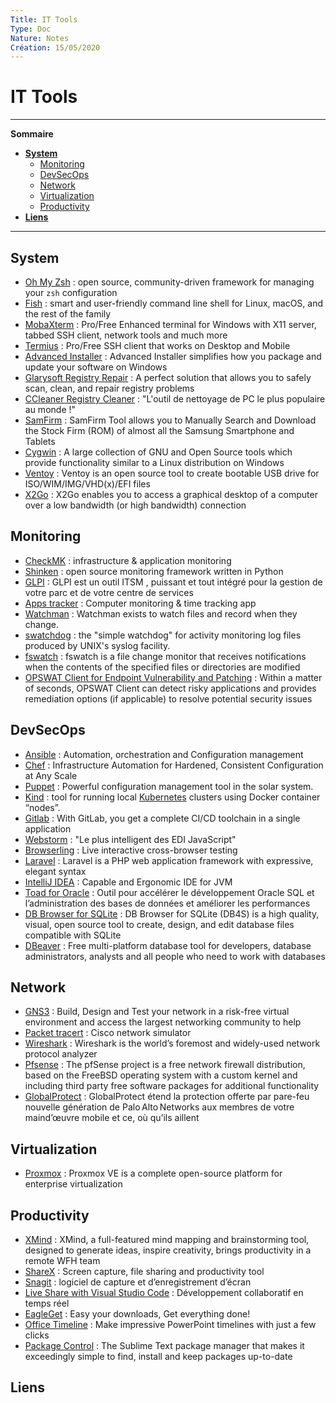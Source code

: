 ```yaml
---
Title: IT Tools
Type: Doc
Nature: Notes
Création: 15/05/2020
---
```


# IT Tools

---
**Sommaire**

- **[System](#System)**
  - [Monitoring](#Monitoring)
  - [DevSecOps](#DevOps)
  - [Network](#Network)
  - [Virtualization](#Virtualization)
  - [Productivity](#Productivity)
- **[Liens](#Liens)**
---

## System
- [Oh My Zsh](https://github.com/ohmyzsh/ohmyzsh/blob/master/README.md) : open source, community-driven framework for managing your `zsh` configuration
- [Fish](https://fishshell.com/) : smart and user-friendly command line
shell for Linux, macOS, and the rest of the family
- [MobaXterm](https://mobaxterm.mobatek.net/) : Pro/Free Enhanced terminal for Windows with X11 server, tabbed SSH client, network tools and much more
- [Termius](https://termius.com) : Pro/Free SSH client that works on Desktop and Mobile
- [Advanced Installer](https://www.advancedinstaller.com/features.html) : Advanced Installer simplifies how you package and update your software on Windows
- [Glarysoft Registry Repair](https://www.glarysoft.com/registry-repair/) : A perfect solution that allows you to safely scan, clean, and repair registry problems
- [CCleaner Registry Cleaner](https://www.ccleaner.com/fr-fr/ccleaner/download) : "L'outil de nettoyage de PC le plus populaire au monde !"
- [SamFirm](https://samfirmtool.com/) : SamFirm Tool allows you to Manually Search and Download the Stock Firm (ROM) of almost all the Samsung Smartphone and Tablets
- [Cygwin](https://www.cygwin.com/) : A large collection of GNU and Open Source tools which provide functionality similar to a Linux distribution on Windows
- [Ventoy](https://www.ventoy.net/en/index.html) : Ventoy is an open source tool to create bootable USB drive for ISO/WIM/IMG/VHD(x)/EFI files
- [X2Go](https://wiki.x2go.org/doku.php/doc:newtox2go) : X2Go enables you to access a graphical desktop of a computer over a low bandwidth (or high bandwidth) connection


## Monitoring
- [CheckMK](https://checkmk.com/) : infrastructure & application monitoring
- [Shinken](http://www.shinken-monitoring.org/) : open source monitoring framework written in Python
- [GLPI](https://glpi-project.org/fr/) : GLPI est un outil ITSM , puissant et tout intégré pour la gestion de votre parc et de votre centre de services
- [Apps tracker](https://sourceforge.net/projects/appstracker/) : Computer monitoring & time tracking app
- [Watchman](https://facebook.github.io/watchman/) : Watchman exists to watch files and record when they change.
- [swatchdog](https://github.com/ToddAtkins/swatchdog) : the "simple watchdog" for activity monitoring log files produced by UNIX's syslog facility.
- [fswatch](https://emcrisostomo.github.io/fswatch/) : fswatch is a file change monitor that receives notifications when the contents of the specified files or directories are modified
- [OPSWAT Client for Endpoint Vulnerability and Patching](https://www.opswat.com/free-tools/free-endpoint-security-scan) : Within a matter of seconds, OPSWAT Client can detect risky applications and provides remediation options (if applicable) to resolve potential security issues

## DevSecOps
- [Ansible](https://docs.ansible.com/) : Automation, orchestration and Configuration management
- [Chef](https://www.chef.io/) : Infrastructure Automation for Hardened, Consistent Configuration at Any Scale
- [Puppet](https://puppet.com/) : Powerful configuration management tool in the solar system.
- [Kind](https://kind.sigs.k8s.io/) : tool for running local [Kubernetes](https://kubernetes.io) clusters using Docker container “nodes”.
- [Gitlab](https://about.gitlab.com/) : With GitLab, you get a complete CI/CD toolchain in a single application
- [Webstorm](https://www.jetbrains.com/fr-fr/webstorm/) : "Le plus intelligent des EDI JavaScript"
- [Browserling](https://www.browserling.com/) : Live interactive cross-browser testing
- [Laravel](https://laravel.com/) : Laravel is a PHP web application framework with expressive, elegant syntax
- [IntelliJ IDEA](https://www.jetbrains.com/idea/) : Capable and Ergonomic IDE for JVM
- [Toad for Oracle](https://www.quest.com/fr-fr/products/toad-for-oracle/) : Outil pour accélérer le développement Oracle SQL et l’administration des bases de données et améliorer les performances
- [DB Browser for SQLite](https://sqlitebrowser.org/) : DB Browser for SQLite (DB4S) is a high quality, visual, open source tool to create, design, and edit database files compatible with SQLite
- [DBeaver](https://dbeaver.io/) : Free multi-platform database tool for developers, database administrators, analysts and all people who need to work with databases


## Network
- [GNS3](https://www.gns3.com/) : Build, Design and Test your network in a risk-free virtual environment and access the largest networking community to help
- [Packet tracert](https://www.netacad.com/fr/courses/packet-tracer) : Cisco network simulator
- [Wireshark](https://www.wireshark.org/) : Wireshark is the world’s foremost and widely-used network protocol analyzer
- [Pfsense](https://www.pfsense.org/) : The pfSense project is a free network firewall distribution, based on the FreeBSD operating system with a custom kernel and including third party free software packages for additional functionality
- [GlobalProtect](https://www.paloaltonetworks.fr/resources/datasheets/globalprotect-datasheet) : GlobalProtect étend la protection offerte par pare-feu nouvelle génération de Palo Alto Networks aux membres de votre maind’œuvre mobile et ce, où qu’ils aillent

## Virtualization
- [Proxmox](https://www.proxmox.com/en/) : Proxmox VE is a complete open-source platform for enterprise virtualization

## Productivity
- [XMind](https://www.xmind.net/) : XMind, a full-featured mind mapping and brainstorming tool, designed to generate ideas, inspire creativity, brings productivity in a remote WFH team
- [ShareX](https://getsharex.com/) : Screen capture, file sharing and productivity tool
- [Snagit](https://www.techsmith.fr/capture-ecran.html) : logiciel de capture et d’enregistrement
d’écran
- [Live Share with Visual Studio Code](https://visualstudio.microsoft.com/fr/services/live-share/) : Développement collaboratif en temps réel
- [EagleGet](http://www.eagleget.com/fr/) : Easy your downloads, Get everything done!
- [Office Timeline](https://www.officetimeline.com/fr) : Make impressive PowerPoint timelines with just a few clicks
- [Package Control](https://packagecontrol.io/) : The Sublime Text package manager that makes it exceedingly simple to find, install and keep packages up-to-date


## Liens
